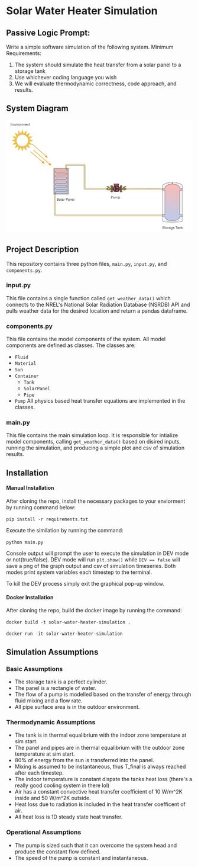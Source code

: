 # Solar Water Heater Simulation

## Passive Logic Prompt:

Write a simple software simulation of the following system.
Minimum Requirements:
1. The system should simulate the heat transfer from a solar panel to a storage tank
2. Use whichever coding language you wish
3. We will evaluate thermodynamic correctness, code approach, and results.


## System Diagram
![system-diagram](Images/system-diagram.jpg)

## Project Description
This repository contains three python files, `main.py`, `input.py`, and `components.py`.

### input.py
This file contains a single function called `get_weather_data()` which connects to the NREL's National Solar Radiation Database (NSRDB) API and pulls  weather data for the desired location and return a pandas dataframe.

### components.py
This file contains the model components of the system. All model components are defined as classes. The classes are:
- `Fluid`
- `Material`
- `Sun`
- `Container`
    - `Tank`
    - `SolarPanel`
    - `Pipe`
- `Pump`
All physics based heat transfer equations are implemented in the classes.

### main.py
This file contains the main simulation loop. It is responsible for intialize model components, calling `get_weather_data()` based on disired inputs, running the simulation, and producing a simple plot and csv of simulation results.

## Installation
#### Manual Installation
After cloning the repo, install the necessary packages to your enviorment by running command below:  

`pip install -r requirements.txt`

Execute the similation by running the command:  

`python main.py`  

Console output will prompt the user to execute the simulation in DEV mode or not(true/false). DEV mode will run `plt.show()` while `DEV == false` will save a png of the graph output and csv of simulation timeseries. Both modes print system variables each timestep to the terminal. 

To kill the DEV process simply exit the graphical pop-up window.

#### Docker Installation
After cloning the repo, build the docker image by running the command:  

`docker build -t solar-water-heater-simulation .`  

`docker run -it solar-water-heater-simulation`

## Simulation Assumptions

### Basic Assumptions
- The storage tank is a perfect cylinder.
- The panel is a rectangle of water. 
- The flow of a pump is modelled based on the transfer of energy through fluid mixing and
a flow rate.
- All pipe surface area is in the outdoor environment. 

### Thermodynamic Assumptions
- The tank is in thermal equalibrium with the indoor zone temperature at sim start.
- The panel and pipes are in thermal equalibrium with the outdoor zone temperature at sim start.
- 80% of energy from the sun is transferred into the panel.
- Mixing is assumed to be instantaneous, thus T_final is always reached after each timestep.
- The indoor temperature is constant dispate the tanks heat loss (there's a really good cooling system in there lol)
- Air has a constant convective heat transfer coefficient of 10 W/m^2K inside and 50 W/m^2K outside.
- Heat loss due to radiation is included in the heat transfer coefficent of air.
- All heat loss is 1D steady state heat transfer.

### Operational Assumptions
- The pump is sized such that it can overcome the system head and produce the constant flow defined.
- The speed of the pump is constant and instantaneous.
